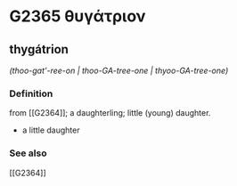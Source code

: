 # G2365 θυγάτριον

## thygátrion

_(thoo-gat'-ree-on | thoo-GA-tree-one | thyoo-GA-tree-one)_

### Definition

from [[G2364]]; a daughterling; little (young) daughter.

- a little daughter

### See also

[[G2364]]

